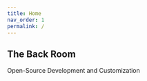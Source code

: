 ```yaml
---
title: Home
nav_order: 1
permalink: /
---
```


## The Back Room

Open-Source Development and Customization
